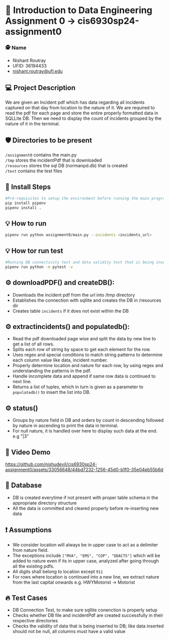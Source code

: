 # 🔰 Introduction to Data Engineering Assignment 0 -> cis6930sp24-assignment0

### 🕵️ Name
- Nishant Routray
- UFID: 36194433
- nishant.routray@ufl.edu

## 💻 Project Description
We are given an Incident pdf which has data regarding all incidents captured on that day from location to the nature of it. We are required to read the pdf for each page and store the entire properly formatted data in SQLLite DB. Then we need to display the count of incidents grouped by the nature of it in the terminal.

## 🛡️ Directories to be present
`/assignment0` contains the main.py <br/>
`/tmp` stores the incidentPdf that is downloaded <br/>
`/resources` stores the sql DB (normanpd.db) that is created <br/>
`/test` contains the test files

## 🐧 Install Steps
```bash
#Pre-requisites to setup the environment before running the main program, first step may not be required
pip install pipenv
pipenv install .
```
## 💡 How to run
```bash
pipenv run python assignment0/main.py --incidents <incidents_url>
```

## 💡 How tor run test
```bash
#Running DB connectivity test and data validity test that is being inserted into SQL
pipenv run python -m pytest -v
```

## ⚙️ downloadPDF() and createDB():
- Downloads the incident pdf from the url into /tmp directory
- Establishes the connection with sqllite and creates the DB in /resources dir
- Creates table `incidents` if it does not exist within the DB 

## ⚙️ extractincidents() and populatedb():
- Read the pdf downloaded page wise and split the data by new line to get a list of all rows.
- Splits each row of string by space to get each element for the row.
- Uses regex and special conditions to match string patterns to determine each column value like data, incident number.
- Properly determine location and nature for each row, by using regex and understanding the patterns in the pdf.
- Handle incomplete data and append if same row data is continued to next line.
- Returns a list of tuples, which in turn is given as a parameter to `populatedb()` to insert the list into DB.

## ⚙️ status()
- Groups by nature field in DB and orders by count in descending followed by nature in ascending to print the data in terminal.
- For null nature, it is handled over here to display such data at the end. e.g "|3"

## 🔑 Video Demo

https://github.com/nishudevil/cis6930sp24-assignment0/assets/33056648/44bd7232-1256-45d0-b1f0-35e04eb55b6d

## 🧱 Database
- DB is created everytime if not present with proper table schema in the appropriate directory structure
- All the data is committed and cleared properly before re-inserting new data

## ❗ Assumptions
- We consider location will always be in upper case to act as a delimiter from nature field.
- The exceptions include `["MVA", "EMS", "COP", "DDACTS"]` which will be added to nature even if its in upper case, analyzed after going through all the existing pdfs.
- All digits shall belong to location except `911`
- For rows where location is continued into a new line, we extract nature from the last capital onwards e.g. HWYMotorist -> Motorist

## 🔥 Test Cases
- DB Connection Test, to make sure sqllite conenction is properly setup
- Checks whether DB file and incidentPdf are created successfully in their respective directories
- Checks the validity of data that is being inserted to DB; like data inserted should not be null, all columns must have a valid value


